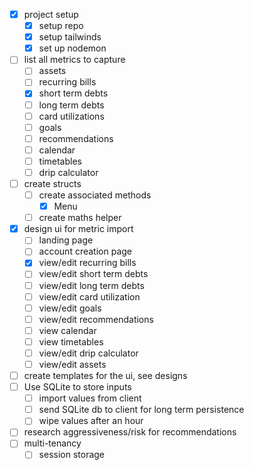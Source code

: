 * [x] project setup
    * [x] setup repo
    * [x] setup tailwinds
    * [x] set up nodemon
* [ ] list all metrics to capture
    * [ ] assets
    * [ ] recurring bills
    * [x] short term debts
    * [ ] long term debts
    * [ ] card utilizations
    * [ ] goals
    * [ ] recommendations
    * [ ] calendar
    * [ ] timetables
    * [ ] drip calculator
* [ ] create structs
    * [ ] create associated methods
        * [x] Menu
    * [ ] create maths helper
* [x] design ui for metric import
    * [ ] landing page
    * [ ] account creation page
    * [x] view/edit recurring bills
    * [ ] view/edit short term debts
    * [ ] view/edit long term debts
    * [ ] view/edit card utilization
    * [ ] view/edit goals
    * [ ] view/edit recommendations
    * [ ] view calendar
    * [ ] view timetables
    * [ ] view/edit drip calculator
    * [ ] view/edit assets
* [ ] create templates for the ui, see designs
* [ ] Use SQLite to store inputs
    * [ ] import values from client
    * [ ] send SQLite db to client for long term persistence
    * [ ] wipe values after an hour
* [ ] research aggressiveness/risk for recommendations
* [ ] multi-tenancy
    * [ ] session storage